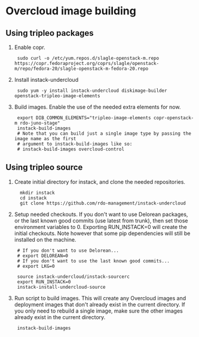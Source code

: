 Overcloud image building
========================

Using tripleo packages
----------------------
1. Enable copr.

        sudo curl -o /etc/yum.repos.d/slagle-openstack-m.repo https://copr.fedoraproject.org/coprs/slagle/openstack-m/repo/fedora-20/slagle-openstack-m-fedora-20.repo

1. Install instack-undercloud

        sudo yum -y install instack-undercloud diskimage-builder openstack-tripleo-image-elements
        
1. Build images. Enable the use of the needed extra elements for now.

        export DIB_COMMON_ELEMENTS="tripleo-image-elements copr-openstack-m rdo-juno-stage"
        instack-build-images
        # Note that you can build just a single image type by passing the image name as the first
        # argument to instack-build-images like so:
        # instack-build-images overcloud-control

Using tripleo source
--------------------

1. Create initial directory for instack, and clone the needed repositories.


         mkdir instack
         cd instack
         git clone https://github.com/rdo-management/instack-undercloud

1. Setup needed checkouts. If you don't want to use Delorean packages, or the
last known good commits (use latest from trunk), then set those environment
variables to 0. Exporting RUN_INSTACK=0 will create the initial
checkouts. Note however that some pip dependencies will still be installed on
the machine.

        # If you don't want to use Delorean...
        # export DELOREAN=0
        # If you don't want to use the last known good commits...
        # export LKG=0

        source instack-undercloud/instack-sourcerc
        export RUN_INSTACK=0
        instack-install-undercloud-source

2. Run script to build images. This will create any Overcloud images and
deployment images that don't already exist in the current directory. If you
only need to rebuild a single image, make sure the other images already exist
in the current directory.

        instack-build-images

